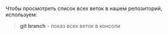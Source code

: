 Чтобы просмотреть список всех веток в нашем репозиторий, используем:
> **git branch** - показ всех веток в консоли